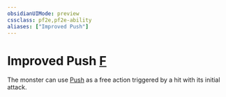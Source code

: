 ```yaml
---
obsidianUIMode: preview
cssclass: pf2e,pf2e-ability
aliases: ["Improved Push"]
---
```

# Improved Push [F](/rules/core-rulebook/chapter-9-playing-the-game.md#Actions "Free Action")

The monster can use [Push](/rules/abilities/push.md) as a free action triggered by a hit with its initial attack.